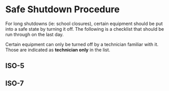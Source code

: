 # Safe Shutdown Procedure
For long shutdowns (ie: school closures), certain equipment should be put into a safe state by turning it off. The following is a checklist that should be run through on the last day.

Certain equipment can only be turned off by a technician familiar with it. Those are indicated as **technician only** in the list.

## ISO-5

## ISO-7
